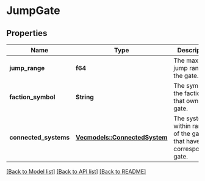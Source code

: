 # JumpGate

## Properties
Name | Type | Description | Notes
------------ | ------------- | ------------- | -------------
**jump_range** | **f64** | The maximum jump range of the gate. | 
**faction_symbol** | **String** | The symbol of the faction that owns the gate. | [optional] [default to None]
**connected_systems** | [**Vec<models::ConnectedSystem>**](ConnectedSystem.md) | The systems within range of the gate that have a corresponding gate. | 

[[Back to Model list]](../README.md#documentation-for-models) [[Back to API list]](../README.md#documentation-for-api-endpoints) [[Back to README]](../README.md)


